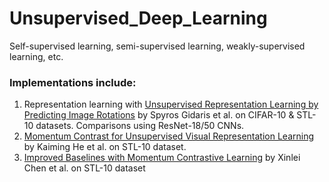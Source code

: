 # Unsupervised_Deep_Learning
Self-supervised learning, semi-supervised learning, weakly-supervised learning, etc.


### Implementations include:

1. Representation learning with [Unsupervised Representation Learning by Predicting Image Rotations](https://arxiv.org/abs/1803.07728) by Spyros Gidaris et al. on CIFAR-10 & STL-10 datasets. Comparisons using ResNet-18/50 CNNs.
1. [Momentum Contrast for Unsupervised Visual Representation Learning](https://openaccess.thecvf.com/content_CVPR_2020/papers/He_Momentum_Contrast_for_Unsupervised_Visual_Representation_Learning_CVPR_2020_paper.pdf) by Kaiming He et al. on STL-10 dataset.
2. [Improved Baselines with Momentum Contrastive Learning](https://arxiv.org/abs/2003.04297) by Xinlei Chen et al. on STL-10 dataset
